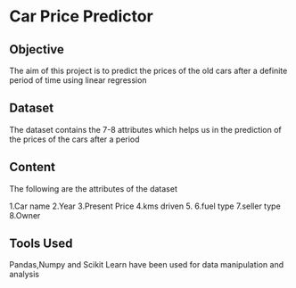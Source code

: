 
# Car Price Predictor



## Objective

The aim of this project is to predict the prices of the old cars after a definite period of time using linear regression
## Dataset

The dataset contains the 7-8 attributes which helps us in the prediction of the prices of the cars after a period

## Content
The following are the attributes of the dataset

1.Car name 2.Year 3.Present Price 4.kms driven 5. 6.fuel type 7.seller type 8.Owner
## Tools Used

Pandas,Numpy and Scikit Learn have been used for data manipulation and analysis
